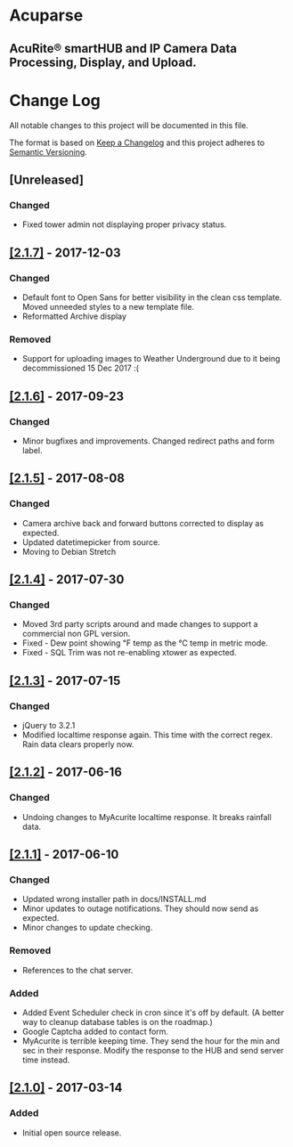 # Acuparse
## AcuRite®‎ smartHUB and IP Camera Data Processing, Display, and Upload.

# Change Log
All notable changes to this project will be documented in this file.

The format is based on [Keep a Changelog](http://keepachangelog.com/)
and this project adheres to [Semantic Versioning](http://semver.org/).

## [Unreleased]
### Changed
- Fixed tower admin not displaying proper privacy status.

## [[2.1.7]](https://www.acuparse.com/releases/v2-1-7/) - 2017-12-03
### Changed
- Default font to Open Sans for better visibility in the clean css template. Moved unneeded styles to a new template file.
- Reformatted Archive display

### Removed
- Support for uploading images to Weather Underground due to it being decommissioned 15 Dec 2017 :(

## [[2.1.6]](https://www.acuparse.com/releases/v2-1-6/) - 2017-09-23
### Changed
- Minor bugfixes and improvements. Changed redirect paths and form label.

## [[2.1.5]](https://www.acuparse.com/releases/v2-1-5/) - 2017-08-08
### Changed
- Camera archive back and forward buttons corrected to display as expected.
- Updated datetimepicker from source.
- Moving to Debian Stretch

## [[2.1.4]](https://www.acuparse.com/releases/v2-1-4/) - 2017-07-30
### Changed
- Moved 3rd party scripts around and made changes to support a commercial non GPL version.
- Fixed - Dew point showing &#8457; temp as the &#8451; temp in metric mode.
- Fixed - SQL Trim was not re-enabling xtower as expected.

## [[2.1.3]](https://www.acuparse.com/releases/v2-1-3/) - 2017-07-15
### Changed
- jQuery to 3.2.1
- Modified localtime response again. This time with the correct regex. Rain data clears properly now.

## [[2.1.2]](https://www.acuparse.com/releases/v2-1-2/) - 2017-06-16
### Changed
- Undoing changes to MyAcurite localtime response. It breaks rainfall data.

## [[2.1.1]](https://www.acuparse.com/releases/v2-1-1/) - 2017-06-10
### Changed
- Updated wrong installer path in docs/INSTALL.md
- Minor updates to outage notifications. They should now send as expected.
- Minor changes to update checking.

### Removed
- References to the chat server.

### Added
- Added Event Scheduler check in cron since it's off by default. (A better way to cleanup database tables is on the roadmap.)
- Google Captcha added to contact form.
- MyAcurite is terrible keeping time. They send the hour for the min and sec in their response. Modify the response to the HUB and send server time instead.

## [[2.1.0]](https://www.acuparse.com/releases/v2-1-0/) - 2017-03-14
### Added
- Initial open source release.
